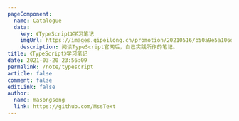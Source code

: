 ```yaml
---
pageComponent: 
  name: Catalogue
  data: 
    key: 《TypeScript》学习笔记
    imgUrl: https://images.qipeilong.cn/promotion/20210516/b50a9e5a106deed7f3cb35d8d0ca048e_w474_h474.jpeg
    description: 阅读TypeScript官网后，自己实践所作的笔记。
title: 《TypeScript》学习笔记
date: 2021-03-20 23:56:09
permalink: /note/typescript
article: false  
comment: false
editLink: false
author: 
  name: masongsong
  link: https://github.com/MssText
---
```


